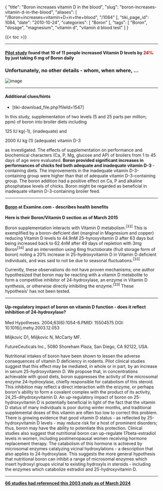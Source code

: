 {
    "title": "Boron increases vitamin D in the blood",
    "slug": "boron-increases-vitamin-d-in-the-blood",
    "aliases": [
        "/Boron+increases+vitamin+D+in+the+blood",
        "/1084"
    ],
    "tiki_page_id": 1084,
    "date": "2010-10-24",
    "categories": [
        "Boron"
    ],
    "tags": [
        "Boron",
        "dosage",
        "magnesium",
        "vitamin d",
        "vitamin d blood test"
    ]
}


{{< toc >}}

---

#### [Pilot study](http://www.algaecal.com/boron/boron-benefits.html) found that 10 of 11 people increased Vitamin D levels by <span style="color:#F00;">24%</span> by just taking 6 mg of Boron daily

### Unfortunately, no other details - whom, when where, ...

<img src="https://d378j1rmrlek7x.cloudfront.net/attachments/gif/boron-and-vitamin-d.gif" alt="image">

---

#### Additional clues/hints

* <span>[tiki-download_file.php?fileId=1547]</span>

In this study, supplementation of two levels (5 and 25 parts per million; ppm) of boron into broiler diets including 

125 IU kg(-1), (inadequate) and 

2000 IU kg (1) (adequate) vitamin D-3 

as investigated. The effects of supplementation on performance and biochemical characters (Ca, P, Mg, glucose and AP) of broilers from 1 to 45 days of age were evaluated.  **Boron provided significant increases in performances of chicks fed both adequate and inadequate vitamin D-3** -containing diets. The improvements in the inadequate vitamin D-3-containing group were higher than that of adequate vitamin D-3-containing group. The boron addition had a positive effect on Ca, P and alkaline phosphatase levels of chicks. Boron might be regarded as beneficial in inadequate vitamin D-3-containing broiler feed. 

---

#### [Boron](http://examine.com/supplements/Boron/) at Examine.com - describes health benefits

 **Here is their Boron/Vitamin D section as of March 2015** 

Boron supplementation interacts with Vitamin D metabolism.<sup>[33]</sup> This is exemplified by a boron-deficient diet (marginal in Magnesium and copper) reducing Vitamin D levels to 44.9nM 25-hyroxyvitamin D after 63 days but being increased back to 62.4nM after 49 days of repletion with 3mg Boron<sup>[34]</sup> and an intervention using 6mg fructoborate (fruit storage form of boron) noting a 20% increase in 25-hydroxyvitamin D in Vitamin D deficient individuals, and was said to not be due to seasonal fluctuations.<sup>[33]</sup>

Currently, these observations do not have proven mechanisms; one author hypothesized that boron may be reacting with a vitamin D metabolite to form a competitive inhibitor of 24-hydroxylase, an enzyme in Vitamin D synthesis, or otherwise directly inhibiting the enzyme.<sup>[33]</sup> These hypothesis' has not been tested.

---

#### Up-regulatory impact of boron on vitamin D function - does it reflect inhibition of 24-hydroxylase?

Med Hypotheses. 2004;63(6):1054-6.PMID: 15504575 DOI: 10.1016/j.mehy.2003.12.053

Miljkovic D1, Miljkovic N, McCarty MF.

FutureCeuticals Inc., 5080 Shoreham Plaza, San Diego, CA 92122, USA.

Nutritional intakes of boron have been shown to lessen the adverse consequences of vitamin D deficiency in rodents. Pilot clinical studies suggest that this effect may be mediated, in whole or in part, by an increase in serum 25-hydroxyvitamin D. We propose that, in concentrations achievable with good diets, boron suppresses the activity of the microsomal enzyme 24-hydroxylase, chiefly responsible for catabolism of this steroid. This inhibition may reflect a direct interaction with the enzyme, or perhaps boron's ability to form a covalent complex with the product of its activity, 24,25-dihydroxyvitamin D. An up-regulatory impact of boron on 25-hydroxyvitamin D is potentially beneficial in light of the fact that the vitamin D status of many individuals is poor during winter months, and traditional supplemental doses of this vitamin are often too low to correct this problem. There is growing evidence that good vitamin D status - as reflected by 25-hydroxyvitamin D levels -  may reduce risk for a host of prominent disorders; thus, boron may have the ability to potentiate this protection. Clinical studies also suggest that nutritional boron can up-regulate 17beta-estradiol levels in women, including postmenopausal women receiving hormone replacement therapy. The catabolism of this hormone is achieved by microsomal enzymes catalyzing vicinal hydroxylations - a description that also applies to 24-hydroxylase. This suggests the more general hypothesis that nutritional boron can inhibit a range of microsomal enzymes which insert hydroxyl groups vicinal to existing hydroxyls in steroids - including the enzymes which catabolize estradiol and 25-hydroxyvitamin D.

- - - - 

 **[66 studies had referenced this 2003 study as of March 2024](https://scholar.google.com/scholar?cites=2796858776624621335&as_sdt=5,48&sciodt=0,48&hl=en)**